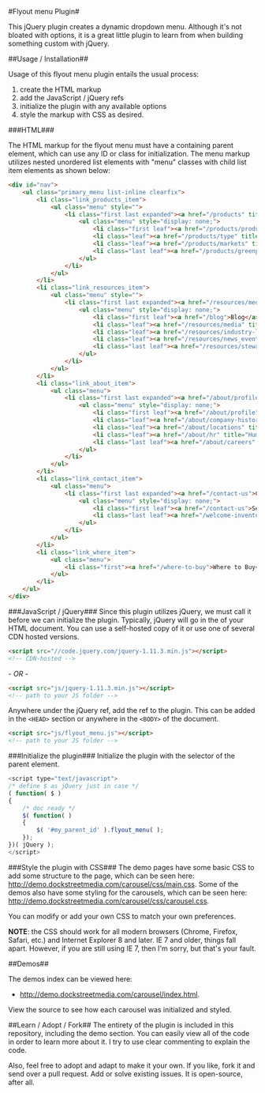 #Flyout menu Plugin#

This jQuery plugin creates a dynamic dropdown menu.  Although it's not bloated with options, it is a great little plugin to learn from when building something custom with jQuery.

##Usage / Installation##

Usage of this flyout menu plugin entails the usual process:

1. create the HTML markup
2. add the JavaScript / jQuery refs
3. initialize the plugin with any available options
4. style the markup with CSS as desired.

###HTML###

The HTML markup for the flyout menu must have a containing parent element, which can use any ID or class for initialization. The menu markup utilizes nested unordered list elements with "menu" classes with child list item elements as shown below:

```html
<div id="nav">
	<ul class="primary_menu list-inline clearfix">
		<li class="link_products_item">
			<ul class="menu" style="">
				<li class="first last expanded"><a href="/products" title="Products" class="">Products</a>
					<ul class="menu" style="display: none;">
						<li class="first leaf"><a href="/products/product-index" title="Product Index">Product Index</a></li>
						<li class="leaf"><a href="/products/type" title="Type">Type</a></li>
						<li class="leaf"><a href="/products/markets" title="Market">Market</a></li>
						<li class="last leaf"><a href="/products/greenpoint" title="Green Point Products">Green Point Products</a></li>
					</ul>
				</li>
			</ul>
		</li>
		<li class="link_resources_item">
			<ul class="menu" style="">
				<li class="first last expanded"><a href="/resources/media" title="Resources" class="">Resources</a>
					<ul class="menu" style="display: none;">
						<li class="first leaf"><a href="/blog">Blog</a></li>
						<li class="leaf"><a href="/resources/media" title="Media Library">Media Library</a></li>
						<li class="leaf"><a href="/resources/industry-links" title="Industry Links">Industry Links</a></li>
						<li class="leaf"><a href="/resources/news_events" title="News &amp; Events">News &amp; Events</a></li>
						<li class="last leaf"><a href="/resources/stewardship" title="Product Stewardship">Product Stewardship</a></li>
					</ul>
				</li>
			</ul>
		</li>
		<li class="link_about_item">
			<ul class="menu">
				<li class="first last expanded"><a href="/about/profile" title="About" class="active">About</a>
					<ul class="menu" style="display: none;">
						<li class="first leaf"><a href="/about/profile" class="active">Company Profile</a></li>
						<li class="leaf"><a href="/about/company-history" title="Company History">Company History</a></li>
						<li class="leaf"><a href="/about/locations" title="Locations">Locations</a></li>
						<li class="leaf"><a href="/about/hr" title="Human Resources">Human Resources</a></li>
						<li class="last leaf"><a href="/about/careers" title="Careers">Careers</a></li>
					</ul>
				</li>
			</ul>
		</li>
		<li class="link_contact_item">
			<ul class="menu">
				<li class="first last expanded"><a href="/contact-us">Contact Us</a>
					<ul class="menu" style="display: none;">
						<li class="first leaf"><a href="/contact-us">Send a Message</a></li>
						<li class="last leaf"><a href="/welcome-inventors-idea-people">Submit an Idea</a></li>
					</ul>
				</li>
			</ul>
		</li>
		<li class="link_where_item">
			<ul class="menu">
				<li class="first"><a href="/where-to-buy">Where to Buy</a></li>
			</ul>
		</li>
	</ul>
</div>
```

###JavaScript / jQuery###
Since this plugin utilizes jQuery, we must call it before we can initialize the plugin.  Typically, jQuery will go in the <HEAD> of your HTML document.  You can use a self-hosted copy of it or use one of several CDN hosted versions.  

```html
<script src="//code.jquery.com/jquery-1.11.3.min.js"></script>
<!-- CDN-hosted -->
```

*- OR -*
```html
<script src="js/jquery-1.11.3.min.js"></script>
<!-- path to your JS folder -->
```
Anywhere under the jQuery ref, add the ref to the plugin.  This can be added in the `<HEAD>` section or anywhere in the `<BODY>` of the document.

```html
<script src="js/flyout_menu.js"></script>
<!-- path to your JS folder -->
```

###Initialize the plugin###
Initialize the plugin with the selector of the parent element.

```javascript
<script type="text/javascript">
/* define $ as jQuery just in case */
( function( $ )
{
	/* doc ready */
	$( function( )
	{
		$( '#my_parent_id' ).flyout_menu( );
	});
})( jQuery );
</script>
```

###Style the plugin with CSS###
The demo pages have some basic CSS to add some structure to the page, which can be seen here: http://demo.dockstreetmedia.com/carousel/css/main.css.  Some of the demos also have some styling for the carousels, which can be seen here: http://demo.dockstreetmedia.com/carousel/css/carousel.css.

You can modify or add your own CSS to match your own preferences.

<strong>NOTE</strong>: the CSS should work for all modern browsers (Chrome, Firefox, Safari, etc.) and Internet Explorer 8 and later.  IE 7 and older, things fall apart.  However, if you are still using IE 7, then I'm sorry, but that's your fault.

##Demos##

The demos index can be viewed here:

* http://demo.dockstreetmedia.com/carousel/index.html.  

View the source to see how each carousel was initialized and styled.

##Learn / Adopt / Fork##
The entirety of the plugin is included in this repository, including the demo section.  You can easily view all of the code in order to learn more about it.  I try to use clear commenting to explain the code.

Also, feel free to adopt and adapt to make it your own.  If you like, fork it and send over a pull request.  Add or solve existing issues.  It is open-source, after all.
